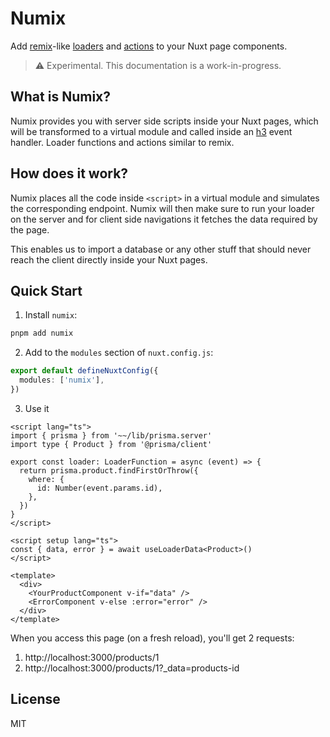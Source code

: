 # Numix

Add [remix](https://remix.run/)-like [loaders](https://remix.run/docs/en/v1/guides/data-loading) and [actions](https://remix.run/docs/en/v1/guides/data-writes) to your Nuxt page components.

> ⚠️ Experimental. This documentation is a work-in-progress.

## What is Numix?

Numix provides you with server side scripts inside your Nuxt pages, which will be transformed to a virtual module and called inside an [h3](https://github.com/unjs/h3) event handler. Loader functions and actions similar to remix.

## How does it work?

Numix places all the code inside `<script>` in a virtual module and simulates the corresponding endpoint. Numix will then make sure to run your loader on the server and for client side navigations it fetches the data required by the page.

This enables us to import a database or any other stuff that should never reach the client directly inside your Nuxt pages.

## Quick Start

1. Install `numix`:

```bash
pnpm add numix
```

2. Add to the `modules` section of `nuxt.config.js`:

```ts
export default defineNuxtConfig({
  modules: ['numix'],
})
```

3. Use it

```vue
<script lang="ts">
import { prisma } from '~~/lib/prisma.server'
import type { Product } from '@prisma/client'

export const loader: LoaderFunction = async (event) => {
  return prisma.product.findFirstOrThrow({
    where: {
      id: Number(event.params.id),
    },
  })
}
</script>

<script setup lang="ts">
const { data, error } = await useLoaderData<Product>()
</script>

<template>
  <div>
    <YourProductComponent v-if="data" />
    <ErrorComponent v-else :error="error" />
  </div>
</template>
```

When you access this page (on a fresh reload), you'll get 2 requests:

1. http://localhost:3000/products/1
2. http://localhost:3000/products/1?_data=products-id

## License

MIT
